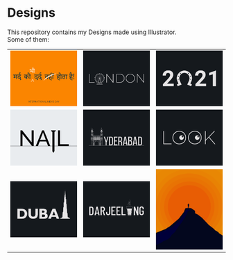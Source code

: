 # Designs
This repository contains my Designs made using Illustrator.<br>
Some of them:<br>
<table>
<tr><td><img src="./2020-11/png/19.11.2020.png"></td><td><img src="./2020-12/png/16.12.2020.png"></td><td><img src="./2021-01/png/01.01.2021.png"></td></tr>
<tr><td><img src="./2020-11/png/24.11.2020.png"></td><td><img src="./2020-12/png/20.12.2020.png"></td><td><img src="./2021-01/png/16.01.2021.png"></td></tr>
<tr><td><img src="./2020-12/png/14.12.2020.png"></td><td><img src="./2020-12/png/31.12.2020.png"></td><td><img src="./2020-11/png/15.11.2020.png"></td></tr>
</table>
